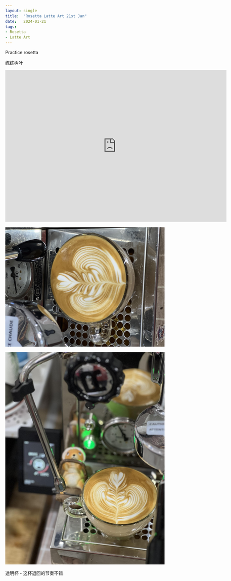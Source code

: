 ```yaml
---
layout: single
title:  "Rosetta Latte Art 21st Jan"
date:   2024-01-21
tags:
- Rosetta
- Latte Art
---
```



Practice rosetta

练练树叶


<div class="embed-container">
  <iframe
      src="https://www.youtube.com/embed/bEld7y6jdJE"
      width="700"
      height="480"
      frameborder="0"
      allowfullscreen="true">
  </iframe>
</div>



![](/assets/img/2024/01/21/IMG_2451.jpg)

![](/assets/img/2024/01/21/IMG_2452.jpg)


透明杯 - 这杯退回的节奏不错
